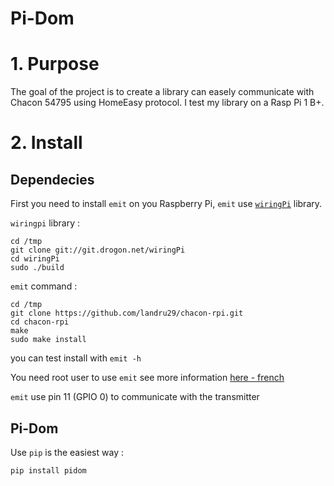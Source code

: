 Pi-Dom
======

# 1. Purpose

The goal of the project is to create a library can easely communicate with Chacon 54795 using HomeEasy protocol. I test my library on a Rasp Pi 1 B+. 

# 2. Install

## Dependecies
First you need to install `emit` on you Raspberry Pi, `emit` use [`wiringPi`](https://projects.drogon.net/raspberry-pi/wiringpi/) library.

`wiringpi` library :

```shell
cd /tmp
git clone git://git.drogon.net/wiringPi
cd wiringPi
sudo ./build
```

`emit` command :

```shell
cd /tmp
git clone https://github.com/landru29/chacon-rpi.git
cd chacon-rpi
make
sudo make install
```

you can test install with `emit -h`

You need root user to use `emit` see more information [here - french](http://www.noopy.fr/raspberry-pi/domotique/)

`emit` use pin 11 (GPIO 0) to communicate with the transmitter

## Pi-Dom

Use `pip` is the easiest way : 

```shell
pip install pidom
```
